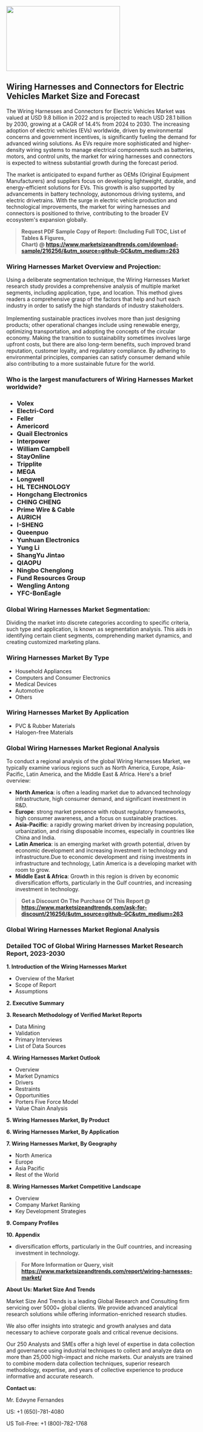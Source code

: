 <p><img class="alignnone size-medium wp-image-20088" src="https://ffe5etoiles.com/wp-content/uploads/2024/12/MST1-300x171.png" alt="" width="300" height="171" /></p><h2>Wiring Harnesses and Connectors for Electric Vehicles Market Size and Forecast</h2><p>The Wiring Harnesses and Connectors for Electric Vehicles Market was valued at USD 9.8 billion in 2022 and is projected to reach USD 28.1 billion by 2030, growing at a CAGR of 14.4% from 2024 to 2030. The increasing adoption of electric vehicles (EVs) worldwide, driven by environmental concerns and government incentives, is significantly fueling the demand for advanced wiring solutions. As EVs require more sophisticated and higher-density wiring systems to manage electrical components such as batteries, motors, and control units, the market for wiring harnesses and connectors is expected to witness substantial growth during the forecast period.</p><p>The market is anticipated to expand further as OEMs (Original Equipment Manufacturers) and suppliers focus on developing lightweight, durable, and energy-efficient solutions for EVs. This growth is also supported by advancements in battery technology, autonomous driving systems, and electric drivetrains. With the surge in electric vehicle production and technological improvements, the market for wiring harnesses and connectors is positioned to thrive, contributing to the broader EV ecosystem's expansion globally.</p></p><blockquote id="" class=""><strong>Request PDF Sample Copy of Report: (Including Full TOC, List of Tables &amp; Figures, Chart)&nbsp;@&nbsp;<strong><a href="https://www.marketsizeandtrends.com/download-sample/216256/&utm_source=github-GC&utm_medium=263" target="_blank">https://www.marketsizeandtrends.com/download-sample/216256/&utm_source=github-GC&utm_medium=263</a></strong></strong></blockquote><h3 id="" class="">Wiring Harnesses Market&nbsp;Overview and Projection:</h3><p id="" class="">Using a deliberate segmentation technique, the Wiring Harnesses Market research study provides a comprehensive analysis of multiple market segments, including application, type, and location. This method gives readers a comprehensive grasp of the factors that help and hurt each industry in order to satisfy the high standards of industry stakeholders. <br /> <br />Implementing sustainable practices involves more than just designing products; other operational changes include using renewable energy, optimizing transportation, and adopting the concepts of the circular economy. Making the transition to sustainability sometimes involves large upfront costs, but there are also long-term benefits, such improved brand reputation, customer loyalty, and regulatory compliance. By adhering to environmental principles, companies can satisfy consumer demand while also contributing to a more sustainable future for the world.</p><h3 id="" class="">Who is the largest manufacturers of&nbsp;Wiring Harnesses Market worldwide?</h3><h3 class=""><p><ul><li>Volex </li><li> Electri-Cord </li><li> Feller </li><li> Americord </li><li> Quail Electronics </li><li> Interpower </li><li> William Campbell </li><li> StayOnline </li><li> Tripplite </li><li> MEGA </li><li> Longwell </li><li> HL TECHNOLOGY </li><li> Hongchang Electronics </li><li> CHING CHENG </li><li> Prime Wire & Cable </li><li> AURICH </li><li> I-SHENG </li><li> Queenpuo </li><li> Yunhuan Electronics </li><li> Yung Li </li><li> ShangYu Jintao </li><li> QIAOPU </li><li> Ningbo Chenglong </li><li> Fund Resources Group </li><li> Wengling Antong </li><li> YFC-BonEagle</li></ul></p></h3><h3 id="" class="">Global&nbsp;Wiring Harnesses Market Segmentation:</h3><p id="" class="">Dividing the market into discrete categories according to specific criteria, such type and application, is known as segmentation analysis. This aids in identifying certain client segments, comprehending market dynamics, and creating customized marketing plans.</p><h3 id="" class="">Wiring Harnesses Market&nbsp;By Type</h3><p><p><ul><li>Household Appliances</li><li> Computers and Consumer Electronics</li><li> Medical Devices</li><li> Automotive</li><li> Others</p></li></ul></p></p><h3 id="" class="">Wiring Harnesses Market&nbsp;By Application</h3><p class=""><p><ul><li>PVC & Rubber Materials</li><li> Halogen-free Materials</li></ul></p></p><h3 id="" class="">Global Wiring Harnesses Market Regional Analysis</h3><p id="" class="">To conduct a regional analysis of the global Wiring Harnesses Market, we typically examine various regions such as North America, Europe, Asia-Pacific, Latin America, and the Middle East &amp; Africa. Here's a brief overview:</p><ul><li><strong>North America</strong>: is often a leading market due to advanced technology infrastructure, high consumer demand, and significant investment in R&amp;D.</li><li><strong>Europe</strong>: strong market presence with robust regulatory frameworks, high consumer awareness, and a focus on sustainable practices.</li><li><strong>Asia-Pacific</strong>: a rapidly growing market driven by increasing population, urbanization, and rising disposable incomes, especially in countries like China and India.</li><li><strong>Latin America</strong>: is an emerging market with growth potential, driven by economic development and increasing investment in technology and infrastructure.Due to economic development and rising investments in infrastructure and technology, Latin America is a developing market with room to grow.</li><li><strong>Middle East &amp; Africa</strong>: Growth in this region is driven by economic diversification efforts, particularly in the Gulf countries, and increasing investment in technology.</li></ul><blockquote id="" class=""><strong>Get a Discount On The Purchase Of This Report @ <strong><a href="https://www.marketsizeandtrends.com/ask-for-discount/216256/&utm_source=github-GC&utm_medium=263" target="_blank">https://www.marketsizeandtrends.com/ask-for-discount/216256/&utm_source=github-GC&utm_medium=263</a></strong></strong></blockquote><h3 id="" class="">Global Wiring Harnesses Market Regional Analysis</h3><h3 id="" class="">Detailed TOC of Global Wiring Harnesses Market Research Report, 2023-2030</h3><p id="" class=""><strong>1. Introduction of the Wiring Harnesses Market</strong></p><ul><li>Overview of the Market</li><li>Scope of Report</li><li>Assumptions</li></ul><p id="" class=""><strong>2. Executive Summary</strong></p><p id="" class=""><strong>3. Research Methodology of Verified Market Reports</strong></p><ul><li>Data Mining</li><li>Validation</li><li>Primary Interviews</li><li>List of Data Sources</li></ul><p id="" class=""><strong>4. Wiring Harnesses Market Outlook</strong></p><ul><li>Overview</li><li>Market Dynamics</li><li>Drivers</li><li>Restraints</li><li>Opportunities</li><li>Porters Five Force Model</li><li>Value Chain Analysis</li></ul><p id="" class=""><strong>5. Wiring Harnesses Market, By Product</strong></p><p id="" class=""><strong>6. Wiring Harnesses Market, By Application</strong></p><p id="" class=""><strong>7. Wiring Harnesses Market, By Geography</strong></p><ul><li>North America</li><li>Europe</li><li>Asia Pacific</li><li>Rest of the World</li></ul><p id="" class=""><strong>8. Wiring Harnesses Market Competitive Landscape</strong></p><ul><li>Overview</li><li>Company Market Ranking</li><li>Key Development Strategies</li></ul><p id="" class=""><strong>9. Company Profiles</strong></p><p id="" class=""><strong>10. Appendix</strong></p><ul><li>diversification efforts, particularly in the Gulf countries, and increasing investment in technology.</li></ul><blockquote id="" class=""><strong>For More Information or Query, visit <strong><strong><a href="https://www.marketsizeandtrends.com/report/wiring-harnesses-market/" target="_blank">https://www.marketsizeandtrends.com/report/wiring-harnesses-market/</a></strong></strong></strong></blockquote><p id="" class=""><strong>About Us: Market Size And Trends</strong></p><p id="" class="">Market Size And Trends is a leading Global Research and Consulting firm servicing over 5000+ global clients. We provide advanced analytical research solutions while offering information-enriched research studies.</p><p id="" class="">We also offer insights into strategic and growth analyses and data necessary to achieve corporate goals and critical revenue decisions.</p><p id="" class="">Our 250 Analysts and SMEs offer a high level of expertise in data collection and governance using industrial techniques to collect and analyze data on more than 25,000 high-impact and niche markets. Our analysts are trained to combine modern data collection techniques, superior research methodology, expertise, and years of collective experience to produce informative and accurate research.</p><p id="" class=""><strong>Contact us:</strong></p><p id="" class="">Mr. Edwyne Fernandes</p><p id="" class="">US: +1 (650)-781-4080</p><p id="" class="">US Toll-Free: +1 (800)-782-1768</p>
